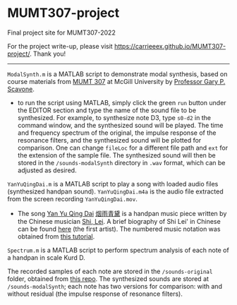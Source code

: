 # MUMT307-project
Final project site for MUMT307-2022

For the project write-up, please visit https://carrieeex.github.io/MUMT307-project/. Thank you!

***

`ModalSynth.m` is a MATLAB script to demonstrate modal synthesis, based on course materials from [MUMT 307](https://www.music.mcgill.ca/~gary/307/) at McGill University by [Professor Gary P. Scavone](http://www.music.mcgill.ca/~gary/).

- to run the script using MATLAB, simply click the green `run` button under the EDITOR section and type the name of the sound file to be synthesized. For example, to synthesize note D3, type `s0-d2` in the command window, and the synthesized sound will be played. The time and frequency spectrum of the original, the impulse response of the resonance filters, and the synthesized sound will be plotted for comparison. One can change `fileLoc` for a different file path and `ext` for the extension of the sample file. The synthesized sound will then be stored in the `/sounds-modalSynth` directory in `.wav` format, which can be adjusted as desired.

`YanYuQingDai.m` is a MATLAB script to play a song with loaded audio files (synthesized handpan sound). `YanYuQingDai.m4a` is the audio file extracted from the screen recording `YanYuQingDai.mov`.

- The song [Yan Yu Qing Dai](https://www.youtube.com/watch?v=PhtP8YuxzAQ) [烟雨青黛](https://www.ximalaya.com/yinyue/14671846/80535737) is a handpan music piece written by the Chinese musician [Shi, Lei](https://slwmy.bandcamp.com/). A brief biography of Shi Lei' in Chinese can be found [here](http://www.xuansoundhandpan.com/artist.asp) (the first artist). The numbered music notation was obtained from [this tutorial](https://www.bilibili.com/video/BV1Zk4y1r75d?share_source=copy_web).

`Spectrum.m` is a MATLAB script to perform spectrum analysis of each note of a handpan in scale Kurd D.

The recorded samples of each note are stored in the `/sounds-original` folder, obtained from [this repo](https://github.com/bel0v/handpan/tree/gh-pages/src/sounds/samples-pan_backup). The synthesized sounds are stored at `/sounds-modalSynth`; each note has two versions for comparison: with and without residual (the impulse response of resonance filters).